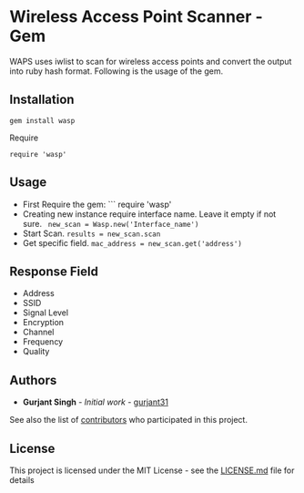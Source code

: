 # Wireless Access Point Scanner - Gem

WAPS uses iwlist to scan for wireless access points and convert the output into ruby hash format. Following is the usage of the gem.

## Installation

```
gem install wasp
```
Require

```
require 'wasp'
```

## Usage

* First Require the gem: ``` require 'wasp'
* Creating new instance require interface name. Leave it empty if not sure. ``` new_scan = Wasp.new('Interface_name')```
* Start Scan. ```results = new_scan.scan``` 
* Get specific field. ``` mac_address = new_scan.get('address') ```

## Response Field

* Address
* SSID
* Signal Level
* Encryption
* Channel
* Frequency
* Quality

## Authors

* **Gurjant Singh** - *Initial work* - [gurjant31](https://github.com/gurjant31)

See also the list of [contributors](https://github.com/gurjant31/waps/contributors) who participated in this project.

## License

This project is licensed under the MIT License - see the [LICENSE.md](LICENSE.md) file for details
